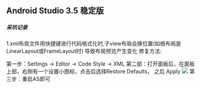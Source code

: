 ##  Android Studio 3.5 稳定版

##### 采坑记录

1.xml布局文件用快捷键进行代码格式化时,子view布局会换位置(如根布局是LinearLayout或FrameLayout时) 导致布局预览产生变化
修复方法: 

第一步：Settings -> Editor -> Code Style -> XML 
第二部：打开面板后，在面板上部，右侧有一个设置小图标，点击后选择Restore Defaults， 之后 Apply
![](https://img.lruihao.cn/imgs/2019/08/0eb277c772c9b53e.png)
第三步：重启AS即可